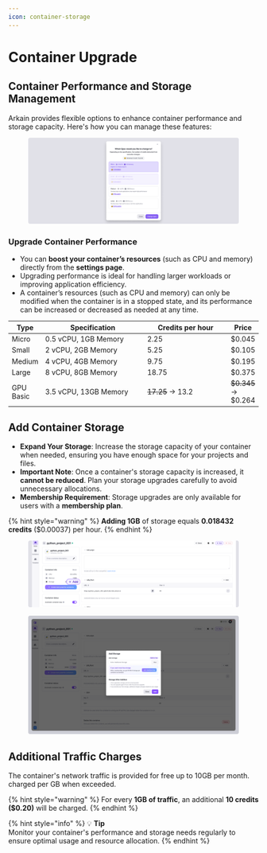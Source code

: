 ```yaml
---
icon: container-storage
---
```


# Container Upgrade

## Container **Performance and Storage Management**

Arkain provides flexible options to enhance container performance and storage capacity. Here's how you can manage these features:

<figure><img src="../../../../../.gitbook/assets/setting_05.png" alt=""><figcaption></figcaption></figure>

### **Upgrade Container Performance**

* You can **boost your container’s resources** (such as CPU and memory) directly from the **settings page**.
* Upgrading performance is ideal for handling larger workloads or improving application efficiency.
* A container’s resources (such as CPU and memory) can only be modified when the container is in a stopped state, and its performance can be increased or decreased as needed at any time.

<table><thead><tr><th>Type</th><th width="224">Specification</th><th width="188">Credits per hour</th><th>Price</th></tr></thead><tbody><tr><td>Micro</td><td>0.5 vCPU, 1GB Memory</td><td>2.25</td><td>$0.045</td></tr><tr><td>Small</td><td>2 vCPU, 2GB Memory</td><td>5.25</td><td>$0.105</td></tr><tr><td>Medium</td><td>4 vCPU, 4GB Memory</td><td>9.75</td><td>$0.195</td></tr><tr><td>Large</td><td>8 vCPU, 8GB Memory</td><td>18.75</td><td>$0.375</td></tr><tr><td>GPU Basic</td><td>3.5 vCPU, 13GB Memory</td><td><del>17.25</del> → 13.2</td><td><del>$0.345</del> → $0.264</td></tr></tbody></table>

## **Add Container Storage**

* **Expand Your Storage**: Increase the storage capacity of your container when needed, ensuring you have enough space for your projects and files.
* **Important Note**: Once a container's storage capacity is increased, it **cannot be reduced**. Plan your storage upgrades carefully to avoid unnecessary allocations.
* **Membership Requirement**: Storage upgrades are only available for users with a **membership plan**.

{% hint style="warning" %}
**Adding 1GB** of storage equals **0.018432 credits** ($0.00037) per hour.
{% endhint %}

<figure><img src="../../../../../.gitbook/assets/Add Container Storage_01.png" alt=""><figcaption></figcaption></figure>

<figure><img src="../../../../../.gitbook/assets/Add Container Storage_02.png" alt=""><figcaption></figcaption></figure>

## **Additional Traffic Charges**

The container's network traffic is provided for free up to 10GB per month. charged per GB when exceeded.

{% hint style="warning" %}
For every **1GB of traffic**, an additional **10 credits ($0.20)** will be charged.&#x20;
{% endhint %}

{% hint style="info" %}
💡 **Tip**\
Monitor your container's performance and storage needs regularly to ensure optimal usage and resource allocation.
{% endhint %}
